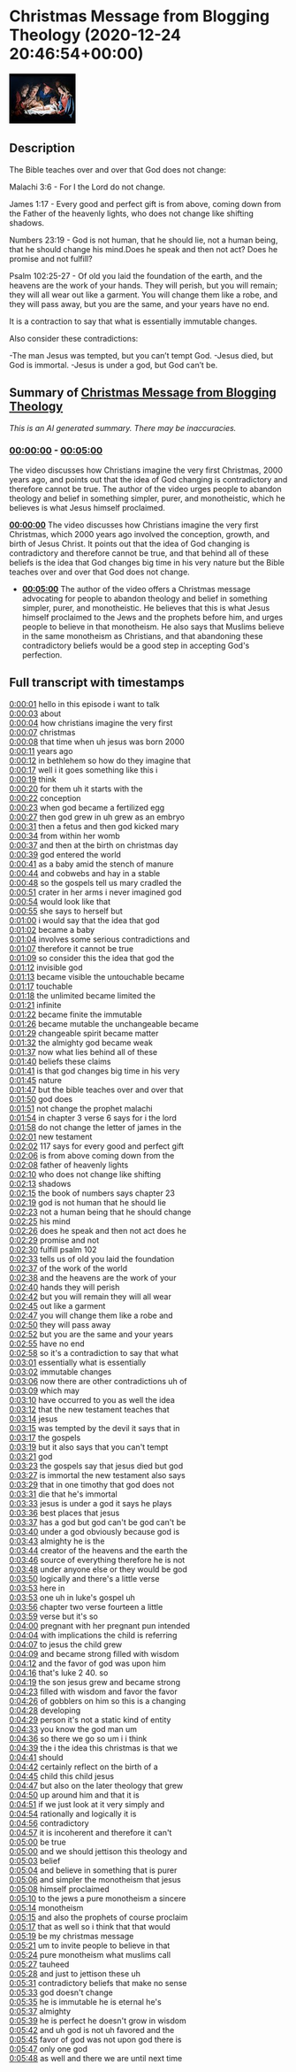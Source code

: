 # Christmas Message from Blogging Theology (2020-12-24 20:46:54+00:00)

![alt Christmas Message from Blogging Theology](UKfoEkJ_Yi0.jpg "Christmas Message from Blogging Theology")

## Description

The Bible teaches over and over that God does not change:

Malachi 3:6 - For I the Lord do not change.

James 1:17 - Every good and perfect gift is from above, coming down from the Father of the heavenly lights, who does not change like shifting shadows.

Numbers 23:19 - God is not human, that he should lie, not a human being, that he should change his mind.Does he speak and then not act? Does he promise and not fulfill?

Psalm 102:25-27 - Of old you laid the foundation of the earth, and the heavens are the work of your hands. They will perish, but you will remain; they will all wear out like a garment. You will change them like a robe, and they will pass away, but you are the same, and your years have no end.

It is a contraction to say that what is essentially immutable changes.

Also consider these contradictions:

-The man Jesus was tempted, but you can’t tempt God. 
-Jesus died, but God is immortal. 
-Jesus is under a god, but God can’t be.

## Summary of [Christmas Message from Blogging Theology](https://www.youtube.com/watch?v=UKfoEkJ_Yi0)


*This is an AI generated summary. There may be inaccuracies. [](/)*

### [00:00:00](https://www.youtube.com/watch?v=UKfoEkJ_Yi0&t=0) - [00:05:00](https://www.youtube.com/watch?v=UKfoEkJ_Yi0&t=300)

The video discusses how Christians imagine the very first Christmas, 2000 years ago, and points out that the idea of God changing is contradictory and therefore cannot be true. The author of the video urges people to abandon theology and belief in something simpler, purer, and monotheistic, which he believes is what Jesus himself proclaimed.

**[00:00:00](https://www.youtube.com/watch?v=UKfoEkJ_Yi0&t=0)** The video discusses how Christians imagine the very first Christmas, which 2000 years ago involved the conception, growth, and birth of Jesus Christ. It points out that the idea of God changing is contradictory and therefore cannot be true, and that behind all of these beliefs is the idea that God changes big time in his very nature but the Bible teaches over and over that God does not change.
* **[00:05:00](https://www.youtube.com/watch?v=UKfoEkJ_Yi0&t=300)** The author of the video offers a Christmas message advocating for people to abandon theology and belief in something simpler, purer, and monotheistic. He believes that this is what Jesus himself proclaimed to the Jews and the prophets before him, and urges people to believe in that monotheism. He also says that Muslims believe in the same monotheism as Christians, and that abandoning these contradictory beliefs would be a good step in accepting God's perfection.

## Full transcript with timestamps

[0:00:01](https://youtu.be/UKfoEkJ_Yi0?t=1) hello in this episode i want to talk  
[0:00:03](https://youtu.be/UKfoEkJ_Yi0?t=3) about  
[0:00:04](https://youtu.be/UKfoEkJ_Yi0?t=4) how christians imagine the very first  
[0:00:07](https://youtu.be/UKfoEkJ_Yi0?t=7) christmas  
[0:00:08](https://youtu.be/UKfoEkJ_Yi0?t=8) that time when uh jesus was born 2000  
[0:00:11](https://youtu.be/UKfoEkJ_Yi0?t=11) years ago  
[0:00:12](https://youtu.be/UKfoEkJ_Yi0?t=12) in bethlehem so how do they imagine that  
[0:00:17](https://youtu.be/UKfoEkJ_Yi0?t=17) well i it goes something like this i  
[0:00:19](https://youtu.be/UKfoEkJ_Yi0?t=19) think  
[0:00:20](https://youtu.be/UKfoEkJ_Yi0?t=20) for them uh it starts with the  
[0:00:22](https://youtu.be/UKfoEkJ_Yi0?t=22) conception  
[0:00:23](https://youtu.be/UKfoEkJ_Yi0?t=23) when god became a fertilized egg  
[0:00:27](https://youtu.be/UKfoEkJ_Yi0?t=27) then god grew in uh grew as an embryo  
[0:00:31](https://youtu.be/UKfoEkJ_Yi0?t=31) then a fetus and then god kicked mary  
[0:00:34](https://youtu.be/UKfoEkJ_Yi0?t=34) from within her womb  
[0:00:37](https://youtu.be/UKfoEkJ_Yi0?t=37) and then at the birth on christmas day  
[0:00:39](https://youtu.be/UKfoEkJ_Yi0?t=39) god entered the world  
[0:00:41](https://youtu.be/UKfoEkJ_Yi0?t=41) as a baby amid the stench of manure  
[0:00:44](https://youtu.be/UKfoEkJ_Yi0?t=44) and cobwebs and hay in a stable  
[0:00:48](https://youtu.be/UKfoEkJ_Yi0?t=48) so the gospels tell us mary cradled the  
[0:00:51](https://youtu.be/UKfoEkJ_Yi0?t=51) crater in her arms i never imagined god  
[0:00:54](https://youtu.be/UKfoEkJ_Yi0?t=54) would look like that  
[0:00:55](https://youtu.be/UKfoEkJ_Yi0?t=55) she says to herself but  
[0:01:00](https://youtu.be/UKfoEkJ_Yi0?t=60) i would say that the idea that god  
[0:01:02](https://youtu.be/UKfoEkJ_Yi0?t=62) became a baby  
[0:01:04](https://youtu.be/UKfoEkJ_Yi0?t=64) involves some serious contradictions and  
[0:01:07](https://youtu.be/UKfoEkJ_Yi0?t=67) therefore it cannot be true  
[0:01:09](https://youtu.be/UKfoEkJ_Yi0?t=69) so consider this the idea that god the  
[0:01:12](https://youtu.be/UKfoEkJ_Yi0?t=72) invisible god  
[0:01:13](https://youtu.be/UKfoEkJ_Yi0?t=73) became visible the untouchable became  
[0:01:17](https://youtu.be/UKfoEkJ_Yi0?t=77) touchable  
[0:01:18](https://youtu.be/UKfoEkJ_Yi0?t=78) the unlimited became limited the  
[0:01:21](https://youtu.be/UKfoEkJ_Yi0?t=81) infinite  
[0:01:22](https://youtu.be/UKfoEkJ_Yi0?t=82) became finite the immutable  
[0:01:26](https://youtu.be/UKfoEkJ_Yi0?t=86) became mutable the unchangeable became  
[0:01:29](https://youtu.be/UKfoEkJ_Yi0?t=89) changeable spirit became matter  
[0:01:32](https://youtu.be/UKfoEkJ_Yi0?t=92) the almighty god became weak  
[0:01:37](https://youtu.be/UKfoEkJ_Yi0?t=97) now what lies behind all of these  
[0:01:40](https://youtu.be/UKfoEkJ_Yi0?t=100) beliefs these claims  
[0:01:41](https://youtu.be/UKfoEkJ_Yi0?t=101) is that god changes big time in his very  
[0:01:45](https://youtu.be/UKfoEkJ_Yi0?t=105) nature  
[0:01:47](https://youtu.be/UKfoEkJ_Yi0?t=107) but the bible teaches over and over that  
[0:01:50](https://youtu.be/UKfoEkJ_Yi0?t=110) god does  
[0:01:51](https://youtu.be/UKfoEkJ_Yi0?t=111) not change the prophet malachi  
[0:01:54](https://youtu.be/UKfoEkJ_Yi0?t=114) in chapter 3 verse 6 says for i the lord  
[0:01:58](https://youtu.be/UKfoEkJ_Yi0?t=118) do not change the letter of james in the  
[0:02:01](https://youtu.be/UKfoEkJ_Yi0?t=121) new testament  
[0:02:02](https://youtu.be/UKfoEkJ_Yi0?t=122) 117 says for every good and perfect gift  
[0:02:06](https://youtu.be/UKfoEkJ_Yi0?t=126) is from above coming down from the  
[0:02:08](https://youtu.be/UKfoEkJ_Yi0?t=128) father of heavenly lights  
[0:02:10](https://youtu.be/UKfoEkJ_Yi0?t=130) who does not change like shifting  
[0:02:13](https://youtu.be/UKfoEkJ_Yi0?t=133) shadows  
[0:02:15](https://youtu.be/UKfoEkJ_Yi0?t=135) the book of numbers says chapter 23  
[0:02:19](https://youtu.be/UKfoEkJ_Yi0?t=139) god is not human that he should lie  
[0:02:23](https://youtu.be/UKfoEkJ_Yi0?t=143) not a human being that he should change  
[0:02:25](https://youtu.be/UKfoEkJ_Yi0?t=145) his mind  
[0:02:26](https://youtu.be/UKfoEkJ_Yi0?t=146) does he speak and then not act does he  
[0:02:29](https://youtu.be/UKfoEkJ_Yi0?t=149) promise and not  
[0:02:30](https://youtu.be/UKfoEkJ_Yi0?t=150) fulfill psalm 102  
[0:02:33](https://youtu.be/UKfoEkJ_Yi0?t=153) tells us of old you laid the foundation  
[0:02:37](https://youtu.be/UKfoEkJ_Yi0?t=157) of the work of the world  
[0:02:38](https://youtu.be/UKfoEkJ_Yi0?t=158) and the heavens are the work of your  
[0:02:40](https://youtu.be/UKfoEkJ_Yi0?t=160) hands they will perish  
[0:02:42](https://youtu.be/UKfoEkJ_Yi0?t=162) but you will remain they will all wear  
[0:02:45](https://youtu.be/UKfoEkJ_Yi0?t=165) out like a garment  
[0:02:47](https://youtu.be/UKfoEkJ_Yi0?t=167) you will change them like a robe and  
[0:02:50](https://youtu.be/UKfoEkJ_Yi0?t=170) they will pass away  
[0:02:52](https://youtu.be/UKfoEkJ_Yi0?t=172) but you are the same and your years  
[0:02:55](https://youtu.be/UKfoEkJ_Yi0?t=175) have no end  
[0:02:58](https://youtu.be/UKfoEkJ_Yi0?t=178) so it's a contradiction to say that what  
[0:03:01](https://youtu.be/UKfoEkJ_Yi0?t=181) essentially what is essentially  
[0:03:02](https://youtu.be/UKfoEkJ_Yi0?t=182) immutable changes  
[0:03:06](https://youtu.be/UKfoEkJ_Yi0?t=186) now there are other contradictions uh of  
[0:03:09](https://youtu.be/UKfoEkJ_Yi0?t=189) which may  
[0:03:10](https://youtu.be/UKfoEkJ_Yi0?t=190) have occurred to you as well the idea  
[0:03:12](https://youtu.be/UKfoEkJ_Yi0?t=192) that the new testament teaches that  
[0:03:14](https://youtu.be/UKfoEkJ_Yi0?t=194) jesus  
[0:03:15](https://youtu.be/UKfoEkJ_Yi0?t=195) was tempted by the devil it says that in  
[0:03:17](https://youtu.be/UKfoEkJ_Yi0?t=197) the gospels  
[0:03:19](https://youtu.be/UKfoEkJ_Yi0?t=199) but it also says that you can't tempt  
[0:03:21](https://youtu.be/UKfoEkJ_Yi0?t=201) god  
[0:03:23](https://youtu.be/UKfoEkJ_Yi0?t=203) the gospels say that jesus died but god  
[0:03:27](https://youtu.be/UKfoEkJ_Yi0?t=207) is immortal the new testament also says  
[0:03:29](https://youtu.be/UKfoEkJ_Yi0?t=209) that in one timothy that god does not  
[0:03:31](https://youtu.be/UKfoEkJ_Yi0?t=211) die that he's immortal  
[0:03:33](https://youtu.be/UKfoEkJ_Yi0?t=213) jesus is under a god it says he plays  
[0:03:36](https://youtu.be/UKfoEkJ_Yi0?t=216) best places that jesus  
[0:03:37](https://youtu.be/UKfoEkJ_Yi0?t=217) has a god but god can't be god can't be  
[0:03:40](https://youtu.be/UKfoEkJ_Yi0?t=220) under a god obviously because god is  
[0:03:43](https://youtu.be/UKfoEkJ_Yi0?t=223) almighty he is the  
[0:03:44](https://youtu.be/UKfoEkJ_Yi0?t=224) creator of the heavens and the earth the  
[0:03:46](https://youtu.be/UKfoEkJ_Yi0?t=226) source of everything therefore he is not  
[0:03:48](https://youtu.be/UKfoEkJ_Yi0?t=228) under anyone else or they would be god  
[0:03:50](https://youtu.be/UKfoEkJ_Yi0?t=230) logically and there's a little verse  
[0:03:53](https://youtu.be/UKfoEkJ_Yi0?t=233) here in  
[0:03:53](https://youtu.be/UKfoEkJ_Yi0?t=233) one uh in luke's gospel uh  
[0:03:56](https://youtu.be/UKfoEkJ_Yi0?t=236) chapter two verse fourteen a little  
[0:03:59](https://youtu.be/UKfoEkJ_Yi0?t=239) verse but it's so  
[0:04:00](https://youtu.be/UKfoEkJ_Yi0?t=240) pregnant with her pregnant pun intended  
[0:04:04](https://youtu.be/UKfoEkJ_Yi0?t=244) with implications the child is referring  
[0:04:07](https://youtu.be/UKfoEkJ_Yi0?t=247) to jesus the child grew  
[0:04:09](https://youtu.be/UKfoEkJ_Yi0?t=249) and became strong filled with wisdom  
[0:04:12](https://youtu.be/UKfoEkJ_Yi0?t=252) and the favor of god was upon him  
[0:04:16](https://youtu.be/UKfoEkJ_Yi0?t=256) that's luke 2 40. so  
[0:04:19](https://youtu.be/UKfoEkJ_Yi0?t=259) the son jesus grew and became strong  
[0:04:23](https://youtu.be/UKfoEkJ_Yi0?t=263) filled with wisdom and favor the favor  
[0:04:26](https://youtu.be/UKfoEkJ_Yi0?t=266) of gobblers on him so this is a changing  
[0:04:28](https://youtu.be/UKfoEkJ_Yi0?t=268) developing  
[0:04:29](https://youtu.be/UKfoEkJ_Yi0?t=269) person it's not a static kind of entity  
[0:04:33](https://youtu.be/UKfoEkJ_Yi0?t=273) you know the god man um  
[0:04:36](https://youtu.be/UKfoEkJ_Yi0?t=276) so there we go so um i i think  
[0:04:39](https://youtu.be/UKfoEkJ_Yi0?t=279) the i the idea this christmas is that we  
[0:04:41](https://youtu.be/UKfoEkJ_Yi0?t=281) should  
[0:04:42](https://youtu.be/UKfoEkJ_Yi0?t=282) certainly reflect on the birth of a  
[0:04:45](https://youtu.be/UKfoEkJ_Yi0?t=285) child this child jesus  
[0:04:47](https://youtu.be/UKfoEkJ_Yi0?t=287) but also on the later theology that grew  
[0:04:50](https://youtu.be/UKfoEkJ_Yi0?t=290) up around him and that it is  
[0:04:51](https://youtu.be/UKfoEkJ_Yi0?t=291) if we just look at it very simply and  
[0:04:54](https://youtu.be/UKfoEkJ_Yi0?t=294) rationally and logically it is  
[0:04:56](https://youtu.be/UKfoEkJ_Yi0?t=296) contradictory  
[0:04:57](https://youtu.be/UKfoEkJ_Yi0?t=297) it is incoherent and therefore it can't  
[0:05:00](https://youtu.be/UKfoEkJ_Yi0?t=300) be true  
[0:05:00](https://youtu.be/UKfoEkJ_Yi0?t=300) and we should jettison this theology and  
[0:05:03](https://youtu.be/UKfoEkJ_Yi0?t=303) belief  
[0:05:04](https://youtu.be/UKfoEkJ_Yi0?t=304) and believe in something that is purer  
[0:05:06](https://youtu.be/UKfoEkJ_Yi0?t=306) and simpler the monotheism that jesus  
[0:05:08](https://youtu.be/UKfoEkJ_Yi0?t=308) himself proclaimed  
[0:05:10](https://youtu.be/UKfoEkJ_Yi0?t=310) to the jews a pure monotheism a sincere  
[0:05:14](https://youtu.be/UKfoEkJ_Yi0?t=314) monotheism  
[0:05:15](https://youtu.be/UKfoEkJ_Yi0?t=315) and also the prophets of course proclaim  
[0:05:17](https://youtu.be/UKfoEkJ_Yi0?t=317) that as well so i think that that would  
[0:05:19](https://youtu.be/UKfoEkJ_Yi0?t=319) be my christmas message  
[0:05:21](https://youtu.be/UKfoEkJ_Yi0?t=321) um to invite people to believe in that  
[0:05:24](https://youtu.be/UKfoEkJ_Yi0?t=324) pure monotheism what muslims call  
[0:05:27](https://youtu.be/UKfoEkJ_Yi0?t=327) tauheed  
[0:05:28](https://youtu.be/UKfoEkJ_Yi0?t=328) and just to jettison these uh  
[0:05:31](https://youtu.be/UKfoEkJ_Yi0?t=331) contradictory beliefs that make no sense  
[0:05:33](https://youtu.be/UKfoEkJ_Yi0?t=333) god doesn't change  
[0:05:35](https://youtu.be/UKfoEkJ_Yi0?t=335) he is immutable he is eternal he's  
[0:05:37](https://youtu.be/UKfoEkJ_Yi0?t=337) almighty  
[0:05:39](https://youtu.be/UKfoEkJ_Yi0?t=339) he is perfect he doesn't grow in wisdom  
[0:05:42](https://youtu.be/UKfoEkJ_Yi0?t=342) and uh god is not uh favored and the  
[0:05:45](https://youtu.be/UKfoEkJ_Yi0?t=345) favor of god was not upon god there is  
[0:05:47](https://youtu.be/UKfoEkJ_Yi0?t=347) only one god  
[0:05:48](https://youtu.be/UKfoEkJ_Yi0?t=348) as well and there we are until next time  
